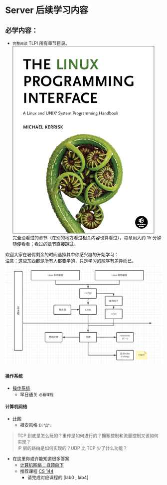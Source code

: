 # Server 后续学习内容

## 必学内容：
- `完整阅读` TLPI 所有章节目录。  
![](../resource/TLPI.png)  
完全没看过的章节（在别的地方看过相关内容也算看过），每章用大约 15 分钟随便看看；看过的章节直接跳过。

欢迎大家在暑假剩余的时间选择其中你感兴趣的开始学习：  
注意：这些东西都是所有人都要学的，只是学习的顺序有差异而已。
![](../resource/book.png)  

#### 操作系统

- [操作系统](../preparation/OS.md)
  - 早日通关 `必看课程`


#### 计算机网络
- [计网](../preparation/LinuxNetworkProgramming.md)
  - 祖安风格 `Σ(°Д°;`


> TCP 到底是怎么玩的？重传是如何进行的？拥塞控制和流量控制又该如何实现？  
> IP 层的路由是如何实现的？UDP 比 TCP 少了什么功能？
- 在这里你或许能知道很多答案
  - [计算机网络：自顶向下](https://book.douban.com/subject/36081529/)
  - 推荐课程 [CS 144](https://csdiy.wiki/%E8%AE%A1%E7%AE%97%E6%9C%BA%E7%BD%91%E7%BB%9C/CS144/)
    - 请完成对应课程的 [lab0 , lab4]

